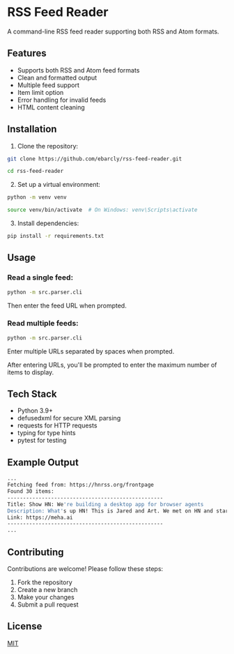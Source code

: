 # RSS Feed Reader

A command-line RSS feed reader supporting both RSS and Atom formats.

## Features

- Supports both RSS and Atom feed formats
- Clean and formatted output
- Multiple feed support
- Item limit option
- Error handling for invalid feeds
- HTML content cleaning

## Installation

1. Clone the repository:

```bash
git clone https://github.com/ebarcly/rss-feed-reader.git

cd rss-feed-reader
```

2. Set up a virtual environment:

```bash
python -m venv venv

source venv/bin/activate  # On Windows: venv\Scripts\activate
```

3. Install dependencies:

```bash
pip install -r requirements.txt
```

## Usage

### Read a single feed:

```bash
python -m src.parser.cli
```

Then enter the feed URL when prompted.

### Read multiple feeds:

```bash
python -m src.parser.cli
```

Enter multiple URLs separated by spaces when prompted.

After entering URLs, you'll be prompted to enter the maximum number of items to display.

## Tech Stack

- Python 3.9+
- defusedxml for secure XML parsing
- requests for HTTP requests
- typing for type hints
- pytest for testing

## Example Output

```bash
...
Fetching feed from: https://hnrss.org/frontpage
Found 30 items:
--------------------------------------------------
Title: Show HN: We're building a desktop app for browser agents
Description: What's up HN! This is Jared and Art. We met on HN and started building together...
Link: https://meha.ai
--------------------------------------------------
...
```

## Contributing

Contributions are welcome! Please follow these steps:

1. Fork the repository
2. Create a new branch
3. Make your changes
4. Submit a pull request

## License

[MIT](https://github.com/ebarcly/rss-feed-reader/blob/main/LICENSE)
